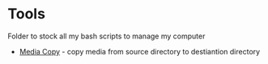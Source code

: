 # Tools 

Folder to stock all my bash scripts to manage my computer

- [Media Copy](cp_media.md) - copy media from source directory to destiantion directory
